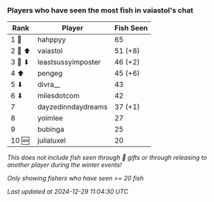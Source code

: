 ### Players who have seen the most fish in vaiastol's chat
| Rank | Player | Fish Seen |
|------|--------|-----------|
| 1 🥇  | hahppyy  | 65 |
| 2 🥈 ⬆ | vaiastol  | 51 (+8) |
| 3 🥉 ⬇ | leastsussyimposter  | 46 (+2) |
| 4 ⬆ | pengeg  | 45 (+6) |
| 5 ⬇ | divra__  | 43 |
| 6 ⬇ | milesdotcom  | 42 |
| 7  | dayzedinndaydreams  | 37 (+1) |
| 8  | yoimlee  | 27 |
| 9  | bubinga  | 25 |
| 10 🆕 | julialuxel  | 20 |

_This does not include fish seen through 🎁 gifts or through releasing to another player during the winter events!_

_Only showing fishers who have seen >= 20 fish_

_Last updated at 2024-12-29 11:04:30 UTC_